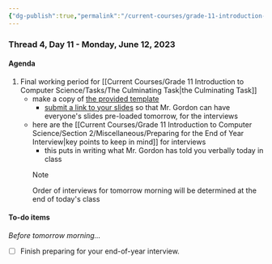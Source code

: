 ```yaml
---
{"dg-publish":true,"permalink":"/current-courses/grade-11-introduction-to-computer-science/section-2/thread-4/day-11/","dgHomeLink":false}
---
```


### Thread 4, Day 11 - Monday, June 12, 2023

#### Agenda

1. Final working period for [[Current Courses/Grade 11 Introduction to Computer Science/Tasks/The Culminating Task\|the Culminating Task]]
	- make a copy of [the provided template](https://docs.google.com/presentation/d/1qAFP06Eo9HtRPmi3hooNaTk1vjx7jjfDbs2uFpaJGsc/copy)
		- [submit a link to your slides](https://docs.google.com/forms/d/e/1FAIpQLSemOOKRYl9T2lNXfCjxhiQXOuOJlsYRI2eEtEGBDQ4OnQT76w/viewform) so that Mr. Gordon can have everyone's slides pre-loaded tomorrow, for the interviews
	- here are the [[Current Courses/Grade 11 Introduction to Computer Science/Section 2/Miscellaneous/Preparing for the End of Year Interview\|key points to keep in mind]] for interviews 
		- this puts in writing what Mr. Gordon has told you verbally today in class
		> [!NOTE]
		> Order of interviews for tomorrow morning will be determined at the end of today's class
#### To-do items
*Before tomorrow morning...*

- [ ] Finish preparing for your end-of-year interview.